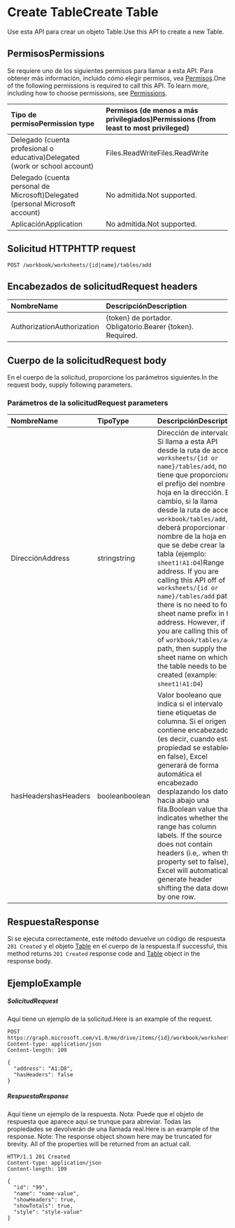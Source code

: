 # <a name="create-table"></a><span data-ttu-id="965f6-101">Create Table</span><span class="sxs-lookup"><span data-stu-id="965f6-101">Create Table</span></span>

<span data-ttu-id="965f6-102">Use esta API para crear un objeto Table.</span><span class="sxs-lookup"><span data-stu-id="965f6-102">Use this API to create a new Table.</span></span>
## <a name="permissions"></a><span data-ttu-id="965f6-103">Permisos</span><span class="sxs-lookup"><span data-stu-id="965f6-103">Permissions</span></span>
<span data-ttu-id="965f6-p101">Se requiere uno de los siguientes permisos para llamar a esta API. Para obtener más información, incluido cómo elegir permisos, vea [Permisos](../../../concepts/permissions_reference.md).</span><span class="sxs-lookup"><span data-stu-id="965f6-p101">One of the following permissions is required to call this API. To learn more, including how to choose permissions, see [Permissions](../../../concepts/permissions_reference.md).</span></span>

|<span data-ttu-id="965f6-106">Tipo de permiso</span><span class="sxs-lookup"><span data-stu-id="965f6-106">Permission type</span></span>      | <span data-ttu-id="965f6-107">Permisos (de menos a más privilegiados)</span><span class="sxs-lookup"><span data-stu-id="965f6-107">Permissions (from least to most privileged)</span></span>              |
|:--------------------|:---------------------------------------------------------|
|<span data-ttu-id="965f6-108">Delegado (cuenta profesional o educativa)</span><span class="sxs-lookup"><span data-stu-id="965f6-108">Delegated (work or school account)</span></span> | <span data-ttu-id="965f6-109">Files.ReadWrite</span><span class="sxs-lookup"><span data-stu-id="965f6-109">Files.ReadWrite</span></span>    |
|<span data-ttu-id="965f6-110">Delegado (cuenta personal de Microsoft)</span><span class="sxs-lookup"><span data-stu-id="965f6-110">Delegated (personal Microsoft account)</span></span> | <span data-ttu-id="965f6-111">No admitida.</span><span class="sxs-lookup"><span data-stu-id="965f6-111">Not supported.</span></span>    |
|<span data-ttu-id="965f6-112">Aplicación</span><span class="sxs-lookup"><span data-stu-id="965f6-112">Application</span></span> | <span data-ttu-id="965f6-113">No admitida.</span><span class="sxs-lookup"><span data-stu-id="965f6-113">Not supported.</span></span> |

## <a name="http-request"></a><span data-ttu-id="965f6-114">Solicitud HTTP</span><span class="sxs-lookup"><span data-stu-id="965f6-114">HTTP request</span></span>
<!-- { "blockType": "ignored" } -->
```http
POST /workbook/worksheets/{id|name}/tables/add

```
## <a name="request-headers"></a><span data-ttu-id="965f6-115">Encabezados de solicitud</span><span class="sxs-lookup"><span data-stu-id="965f6-115">Request headers</span></span>
| <span data-ttu-id="965f6-116">Nombre</span><span class="sxs-lookup"><span data-stu-id="965f6-116">Name</span></span>       | <span data-ttu-id="965f6-117">Descripción</span><span class="sxs-lookup"><span data-stu-id="965f6-117">Description</span></span>|
|:---------------|:----------|
| <span data-ttu-id="965f6-118">Authorization</span><span class="sxs-lookup"><span data-stu-id="965f6-118">Authorization</span></span>  | <span data-ttu-id="965f6-p102">{token} de portador. Obligatorio.</span><span class="sxs-lookup"><span data-stu-id="965f6-p102">Bearer {token}. Required.</span></span> |

## <a name="request-body"></a><span data-ttu-id="965f6-121">Cuerpo de la solicitud</span><span class="sxs-lookup"><span data-stu-id="965f6-121">Request body</span></span>
<span data-ttu-id="965f6-122">En el cuerpo de la solicitud, proporcione los parámetros siguientes.</span><span class="sxs-lookup"><span data-stu-id="965f6-122">In the request body, supply following parameters.</span></span> 

### <a name="request-parameters"></a><span data-ttu-id="965f6-123">Parámetros de la solicitud</span><span class="sxs-lookup"><span data-stu-id="965f6-123">Request parameters</span></span>
| <span data-ttu-id="965f6-124">Nombre</span><span class="sxs-lookup"><span data-stu-id="965f6-124">Name</span></span>           | <span data-ttu-id="965f6-125">Tipo</span><span class="sxs-lookup"><span data-stu-id="965f6-125">Type</span></span>      |<span data-ttu-id="965f6-126">Descripción</span><span class="sxs-lookup"><span data-stu-id="965f6-126">Description</span></span>|
|:---------------|:----------|:----------|
| <span data-ttu-id="965f6-127">Dirección</span><span class="sxs-lookup"><span data-stu-id="965f6-127">Address</span></span>  | <span data-ttu-id="965f6-128">string</span><span class="sxs-lookup"><span data-stu-id="965f6-128">string</span></span>| <span data-ttu-id="965f6-p103">Dirección de intervalo. Si llama a esta API desde la ruta de acceso `worksheets/{id or name}/tables/add`, no tiene que proporcionar el prefijo del nombre de hoja en la dirección. En cambio, si la llama desde la ruta de acceso `workbook/tables/add`, deberá proporcionar el nombre de la hoja en la que se debe crear la tabla (ejemplo: `sheet1!A1:D4`)</span><span class="sxs-lookup"><span data-stu-id="965f6-p103">Range address. If you are calling this API off of `worksheets/{id or name}/tables/add` path, there is no need to for sheet name prefix in the address. However, if you are calling this off of `workbook/tables/add` path, then supply the sheet name on which the table needs to be created (example: `sheet1!A1:D4`)</span></span>|
| <span data-ttu-id="965f6-132">hasHeaders</span><span class="sxs-lookup"><span data-stu-id="965f6-132">hasHeaders</span></span>  | <span data-ttu-id="965f6-133">boolean</span><span class="sxs-lookup"><span data-stu-id="965f6-133">boolean</span></span>|<span data-ttu-id="965f6-p104">Valor booleano que indica si el intervalo tiene etiquetas de columna. Si el origen no contiene encabezados (es decir, cuando esta propiedad se establece en false), Excel generará de forma automática el encabezado desplazando los datos hacia abajo una fila.</span><span class="sxs-lookup"><span data-stu-id="965f6-p104">Boolean value that indicates whether the range has column labels. If the source does not contain headers (i.e,. when this property set to false), Excel will automatically generate header shifting the data down by one row.</span></span>|

## <a name="response"></a><span data-ttu-id="965f6-137">Respuesta</span><span class="sxs-lookup"><span data-stu-id="965f6-137">Response</span></span>

<span data-ttu-id="965f6-138">Si se ejecuta correctamente, este método devuelve un código de respuesta `201 Created` y el objeto [Table](../resources/table.md) en el cuerpo de la respuesta.</span><span class="sxs-lookup"><span data-stu-id="965f6-138">If successful, this method returns `201 Created` response code and [Table](../resources/table.md) object in the response body.</span></span>

## <a name="example"></a><span data-ttu-id="965f6-139">Ejemplo</span><span class="sxs-lookup"><span data-stu-id="965f6-139">Example</span></span>
##### <a name="request"></a><span data-ttu-id="965f6-140">Solicitud</span><span class="sxs-lookup"><span data-stu-id="965f6-140">Request</span></span>
<span data-ttu-id="965f6-141">Aquí tiene un ejemplo de la solicitud.</span><span class="sxs-lookup"><span data-stu-id="965f6-141">Here is an example of the request.</span></span>
<!-- {
  "blockType": "request",
  "name": "create_table_from_worksheet"
}-->
```http
POST https://graph.microsoft.com/v1.0/me/drive/items/{id}/workbook/worksheets/{id|name}/tables/$/add
Content-type: application/json
Content-length: 109

{
  "address": "A1:D8",
  "hasHeaders": false
}
```
##### <a name="response"></a><span data-ttu-id="965f6-142">Respuesta</span><span class="sxs-lookup"><span data-stu-id="965f6-142">Response</span></span>
<span data-ttu-id="965f6-p105">Aquí tiene un ejemplo de la respuesta. Nota: Puede que el objeto de respuesta que aparece aquí se trunque para abreviar. Todas las propiedades se devolverán de una llamada real.</span><span class="sxs-lookup"><span data-stu-id="965f6-p105">Here is an example of the response. Note: The response object shown here may be truncated for brevity. All of the properties will be returned from an actual call.</span></span>
<!-- {
  "blockType": "response",
  "truncated": true,
  "@odata.type": "microsoft.graph.table"
} -->
```http
HTTP/1.1 201 Created
Content-type: application/json
Content-length: 109

{
  "id": "99",
  "name": "name-value",
  "showHeaders": true,
  "showTotals": true,
  "style": "style-value"
}
```

<!-- uuid: 8fcb5dbc-d5aa-4681-8e31-b001d5168d79
2015-10-25 14:57:30 UTC -->
<!-- {
  "type": "#page.annotation",
  "description": "Create Table",
  "keywords": "",
  "section": "documentation",
  "tocPath": ""
}-->
